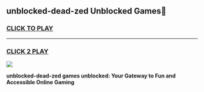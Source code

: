
## unblocked-dead-zed Unblocked Games👋
<h3>
<a href="https://news.freeplayer.one?title=unblocked-dead-zed&ref=16F">CLICK TO PLAY</a></h3>
<hr>

<h3>
<a href="https://news.freeplayer.one?title=unblocked-dead-zed&ref=16F">CLICK 2 PLAY</a>
  
</h3>

<a href="https://news.freeplayer.one?title=unblocked-dead-zed&ref=16F/"><img src="https://clearcache.store/games.png"></a>


**unblocked-dead-zed games unblocked: Your Gateway to Fun and Accessible Online Gaming**
